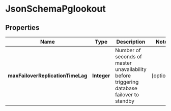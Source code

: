 

# JsonSchemaPglookout


## Properties

| Name | Type | Description | Notes |
|------------ | ------------- | ------------- | -------------|
|**maxFailoverReplicationTimeLag** | **Integer** | Number of seconds of master unavailability before triggering database failover to standby |  [optional] |



